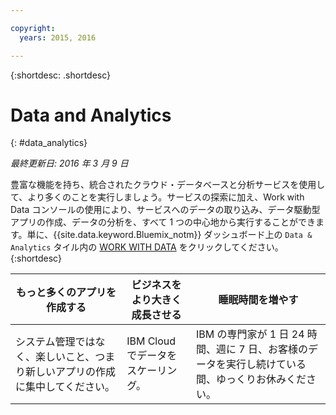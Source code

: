 ```yaml
---

copyright:
  years: 2015, 2016

---
```



{:shortdesc: .shortdesc} 

# Data and Analytics
{: #data_analytics}

*最終更新日: 2016 年 3 月 9 日*

豊富な機能を持ち、統合されたクラウド・データベースと分析サービスを使用して、より多くのことを実行しましょう。サービスの探索に加え、Work with Data コンソールの使用により、サービスへのデータの取り込み、データ駆動型アプリの作成、データの分析を、すべて 1 つの中心地から実行することができます。単に、{{site.data.keyword.Bluemix_notm}} ダッシュボード上の `Data & Analytics` タイル内の [WORK WITH DATA](https://console.ng.bluemix.net/data/services/) をクリックしてください。
{:shortdesc}


もっと多くのアプリを作成する | ビジネスをより大きく成長させる | 睡眠時間を増やす
---- | ---- | ----
システム管理ではなく、楽しいこと、つまり新しいアプリの作成に集中してください。 | IBM Cloud でデータをスケーリング。 | IBM の専門家が 1 日 24 時間、週に 7 日、お客様のデータを実行し続けている間、ゆっくりお休みください。

